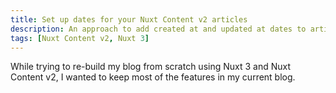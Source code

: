 ```yaml
---
title: Set up dates for your Nuxt Content v2 articles
description: An approach to add created at and updated at dates to articles in three ways
tags: [Nuxt Content v2, Nuxt 3]
---
```


While trying to re-build my blog from scratch using Nuxt 3 and Nuxt Content v2, I wanted to keep most of the features in my current blog.
